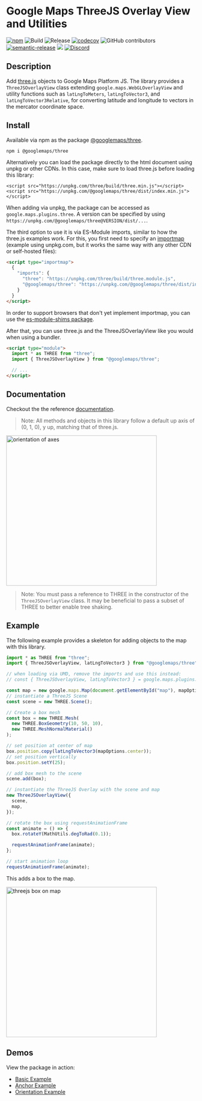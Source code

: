 # Google Maps ThreeJS Overlay View and Utilities

[![npm](https://img.shields.io/npm/v/@googlemaps/three)](https://www.npmjs.com/package/@googlemaps/three)
![Build](https://github.com/googlemaps/js-three/workflows/Test/badge.svg)
![Release](https://github.com/googlemaps/js-three/workflows/Release/badge.svg)
[![codecov](https://codecov.io/gh/googlemaps/js-three/branch/main/graph/badge.svg)](https://codecov.io/gh/googlemaps/js-three)
![GitHub contributors](https://img.shields.io/github/contributors/googlemaps/js-three?color=green)
[![semantic-release](https://img.shields.io/badge/%20%20%F0%9F%93%A6%F0%9F%9A%80-semantic--release-e10079.svg)](https://github.com/semantic-release/semantic-release)
[![](https://github.com/jpoehnelt/in-solidarity-bot/raw/main/static//badge-flat.png)](https://github.com/apps/in-solidarity)
[![Discord](https://img.shields.io/discord/676948200904589322?color=6A7EC2&logo=discord&logoColor=ffffff)](https://discord.gg/jRteCzP)

## Description

Add [three.js](https://threejs.org) objects to Google Maps Platform JS. The library provides a `ThreeJSOverlayView` class extending `google.maps.WebGLOverlayView` and utility functions such as `latLngToMeters`, `latLngToVector3`, and `latLngToVector3Relative`, for converting latitude and longitude to vectors in the mercator coordinate space.

## Install

Available via npm as the package [@googlemaps/three](https://www.npmjs.com/package/@googlemaps/three).

```
npm i @googlemaps/three
```

Alternatively you can load the package directly to the html document using
unpkg or other CDNs. In this case, make sure to load three.js before loading
this library:

```
<script src="https://unpkg.com/three/build/three.min.js"></script>
<script src="https://unpkg.com/@googlemaps/three/dist/index.min.js"></script>
```

When adding via unpkg, the package can be accessed as
`google.maps.plugins.three`. A version can be specified by using
`https://unpkg.com/@googlemaps/three@VERSION/dist/...`.

The third option to use it is via ES-Module imports, similar to how the
three.js examples work. For this, you first need to specify an
[importmap](https://developer.mozilla.org/en-US/docs/Web/HTML/Element/script/type/importmap)
(example using unpkg.com, but it works the same way with any other CDN
or self-hosted files):

```html
<script type="importmap">
  {
    "imports": {
      "three": "https://unpkg.com/three/build/three.module.js",
      "@googlemaps/three": "https://unpkg.com/@googlemaps/three/dist/index.esm.js"
    }
  }
</script>
```

In order to support browsers that don't yet implement importmap, you can
use the [es-module-shims package](https://github.com/guybedford/es-module-shims).

After that, you can use three.js and the ThreeJSOverlayView like you would when
using a bundler.

```html
<script type="module">
  import * as THREE from "three";
  import { ThreeJSOverlayView } from "@googlemaps/three";

  // ...
</script>
```

## Documentation

Checkout the the reference [documentation](https://googlemaps.github.io/js-three/index.html).

> Note: All methods and objects in this library follow a default up axis of (0, 1, 0), y up, matching that of three.js.

<img src="https://storage.googleapis.com/geo-devrel-public-buckets/orientation.jpg" alt="orientation of axes" width="400"/>

> Note: You must pass a reference to THREE in the constructor of the `ThreeJSOverlayView` class. It may be beneficial to pass a subset of THREE to better enable tree shaking.

## Example

The following example provides a skeleton for adding objects to the map with this library.

```js
import * as THREE from "three";
import { ThreeJSOverlayView, latLngToVector3 } from "@googlemaps/three";

// when loading via UMD, remove the imports and use this instead:
// const { ThreeJSOverlayView, latLngToVector3 } = google.maps.plugins.three;

const map = new google.maps.Map(document.getElementById("map"), mapOptions);
// instantiate a ThreeJS Scene
const scene = new THREE.Scene();

// Create a box mesh
const box = new THREE.Mesh(
  new THREE.BoxGeometry(10, 50, 10),
  new THREE.MeshNormalMaterial()
);

// set position at center of map
box.position.copy(latLngToVector3(mapOptions.center));
// set position vertically
box.position.setY(25);

// add box mesh to the scene
scene.add(box);

// instantiate the ThreeJS Overlay with the scene and map
new ThreeJSOverlayView({
  scene,
  map,
});

// rotate the box using requestAnimationFrame
const animate = () => {
  box.rotateY(MathUtils.degToRad(0.1));

  requestAnimationFrame(animate);
};

// start animation loop
requestAnimationFrame(animate);
```

This adds a box to the map.

<img src="https://storage.googleapis.com/geo-devrel-public-buckets/box.png" alt="threejs box on map" width="400"/>

## Demos

View the package in action:

- [Basic Example](https://googlemaps.github.io/js-three/public/basic/)
- [Anchor Example](https://googlemaps.github.io/js-three/public/anchor/)
- [Orientation Example](https://googlemaps.github.io/js-three/public/orientation/)

